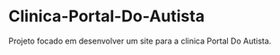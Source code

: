 # Clinica-Portal-Do-Autista
Projeto focado em desenvolver um site para a clinica Portal Do Autista. 
